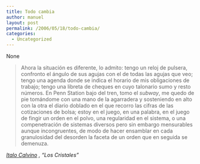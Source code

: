 ```yaml
---
title: Todo cambia
author: manuel
layout: post
permalink: /2006/05/18/todo-cambia/
categories:
  - Uncategorized
---
```

None <!--more-->

> Ahora la situación es diferente, lo admito: tengo un reloj de pulsera, confronto el ángulo de sus agujas con el de todas las agujas que veo; tengo una agenda donde se indica el horario de mis obligaciones de trabajo; tengo una libreta de cheques en cuyo talonario sumo y resto números. En Penn Station bajo del tren, tomo el *subway*, me quedo de pie tomándome con una mano de la agarradera y sosteniendo en alto con la otra el diario doblado en el que recorro las cifras de las cotizaciones de bolsa; estoy en el juego, en una palabra, en el juego de fingir un orden en el polvo, una regularidad en el sistema, o una compenetración de sistemas diversos pero sin embargo mensurables aunque incongruentes, de modo de hacer ensamblar en cada granulosidad del desorden la faceta de un orden que en seguida se demenuza.

*[Italo Calvino][1] , &#8220;Los Cristales&#8221;*

 [1]: http://es.wikipedia.org/wiki/Italo_Calvino